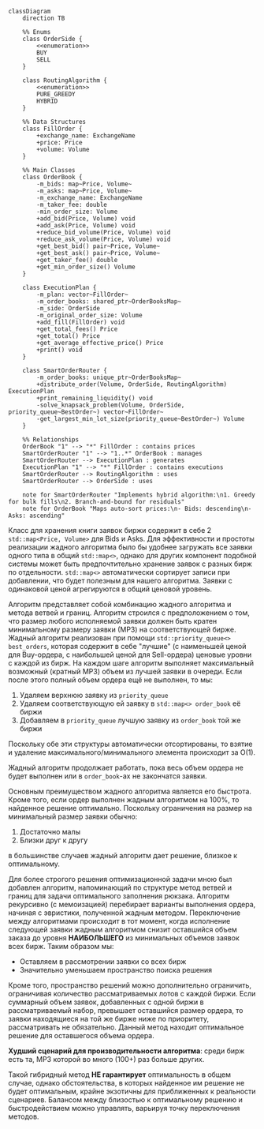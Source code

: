 ```mermaid
classDiagram
    direction TB

    %% Enums
    class OrderSide {
        <<enumeration>>
        BUY
        SELL
    }

    class RoutingAlgorithm {
        <<enumeration>>
        PURE_GREEDY
        HYBRID
    }

    %% Data Structures
    class FillOrder {
        +exchange_name: ExchangeName
        +price: Price
        +volume: Volume
    }

    %% Main Classes
    class OrderBook {
        -m_bids: map~Price, Volume~
        -m_asks: map~Price, Volume~
        -m_exchange_name: ExchangeName
        -m_taker_fee: double
        -min_order_size: Volume
        +add_bid(Price, Volume) void
        +add_ask(Price, Volume) void
        +reduce_bid_volume(Price, Volume) void
        +reduce_ask_volume(Price, Volume) void
        +get_best_bid() pair~Price, Volume~
        +get_best_ask() pair~Price, Volume~
        +get_taker_fee() double
        +get_min_order_size() Volume
    }

    class ExecutionPlan {
        -m_plan: vector~FillOrder~
        -m_order_books: shared_ptr~OrderBooksMap~
        -m_side: OrderSide
        -m_original_order_size: Volume
        +add_fill(FillOrder) void
        +get_total_fees() Price
        +get_total() Price
        +get_average_effective_price() Price
        +print() void
    }

    class SmartOrderRouter {
        -m_order_books: unique_ptr~OrderBooksMap~
        +distribute_order(Volume, OrderSide, RoutingAlgorithm) ExecutionPlan
        +print_remaining_liquidity() void
        -solve_knapsack_problem(Volume, OrderSide, priority_queue~BestOrder~) vector~FillOrder~
        -get_largest_min_lot_size(priority_queue~BestOrder~) Volume
    }

    %% Relationships
    OrderBook "1" --> "*" FillOrder : contains prices
    SmartOrderRouter "1" --> "1..*" OrderBook : manages
    SmartOrderRouter --> ExecutionPlan : generates
    ExecutionPlan "1" --> "*" FillOrder : contains executions
    SmartOrderRouter --> RoutingAlgorithm : uses
    SmartOrderRouter --> OrderSide : uses

    note for SmartOrderRouter "Implements hybrid algorithm:\n1. Greedy for bulk fills\n2. Branch-and-bound for residuals"
    note for OrderBook "Maps auto-sort prices:\n- Bids: descending\n- Asks: ascending"
```

Класс для хранения книги заявок биржи содержит в себе 2 `std::map<Price, Volume>` для Bids и Asks. Для эффективности и простоты реализации жадного алгоритма было бы удобнее загружать все заявки одного типа в общий `std::map<>`, однако для других компонент подобной системы может быть предпочтительно хранение заявок с разных бирж по отдельности. `std::map<>` автоматически сортирует записи при добавлении, что будет полезным для нашего алгоритма. Заявки с одинаковой ценой агрегируются в общий ценовой уровень.

Алгоритм представляет собой комбинацию жадного алгоритма и метода ветвей и границ. Алгоритм строился с предположением о том, что размер любого исполняемой заявки должен быть кратен минимальному размеру заявки (МРЗ) на соответствующей бирже. Жадный алгоритм реализован при помощи `std::priority_queue<> best_orders`, которая содержит в себе "лучшие" (с наименьшей ценой для Buy-ордера, с наибольшей ценой для Sell-ордера) ценовые уровни с каждой из бирж. На каждом шаге алгоритм выполняет максимальный возможный (кратный МРЗ) объем из лучшей заявки в очереди. Если после этого полный объем ордера ещё не выполнен, то мы:

1. Удаляем верхнюю заявку из `priority_queue`
2. Удаляем соответствующую ей заявку в `std::map<> order_book` её биржи
3. Добавляем в `priority_queue` лучшую заявку из `order_book` той же биржи

Поскольку обе эти структуры автоматически отсортированы, то взятие и удаление максимального/минимального элемента происходит за O(1).

Жадный алгоритм продолжает работать, пока весь объем ордера не будет выполнен или в `order_book`-ах не закончатся заявки.

Основным преимуществом жадного алгоритма является его быстрота. Кроме того, если ордер выполнен жадным алгоритмом на 100%, то найденное решение оптимально. Поскольку ограничения на размер на минимальный размер заявки обычно:

1. Достаточно малы
2. Близки друг к другу

в большинстве случаев жадный алгоритм дает решение, близкое к оптимальному.

Для более строгого решения оптимизационной задачи мною был добавлен алгоритм, напоминающий по структуре метод ветвей и границ для задачи оптимального заполнения рюкзака. Алгоритм рекурсивно (с мемоизацией) перебирает варианты выполнения ордера, начиная с эвристики, полученной жадным методом. Переключение между алгоритмами происходит в тот момент, когда исполнение следующей заявки жадным алгоритмом снизит оставшийся объем заказа до уровня **НАИБОЛЬШЕГО** из минимальных объемов заявок всех бирж. Таким образом мы:

- Оставляем в рассмотрении заявки со всех бирж
- Значительно уменьшаем пространство поиска решения

Кроме того, пространство решений можно дополнительно ограничить, ограничивая количество рассматриваемых лотов с каждой биржи. Если суммарный объем заявок, добавленных с одной биржи в рассматриваемый набор, превышает оставшийся размер ордера, то заявки находящиеся на той же бирже ниже по приоритету, рассматривать не обязательно. Данный метод находит оптимальное решение для оставшегося объема ордера.

**Худший сценарий для производительности алгоритма**: среди бирж есть та, МРЗ которой во много (100+) раз больше других.

Такой гибридный метод **НЕ гарантирует** оптимальность в общем случае, однако обстоятельства, в которых найденное им решение не будет оптимальным, крайне экзотичны для приближенных к реальности сценариев. Балансом между близостью к оптимальному решению и быстродействием можно управлять, варьируя точку переключения методов.

